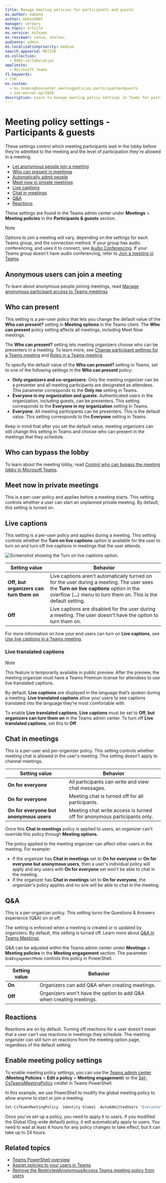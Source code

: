 ```yaml
--- 
title: Manage meeting policies for participants and guests
ms.author: mabond
author: mkbond007
manager: serdars
ms.topic: article
ms.service: msteams
ms.reviewer: sonua, shalenc
audience: admin
ms.localizationpriority: medium
search.appverid: MET150
ms.collection: 
  - M365-collaboration
appliesto: 
  - Microsoft Teams
f1.keywords:
- CSH
ms.custom: 
  - ms.teamsadmincenter.meetingpolicies.participantandguests
  - seo-marvel-apr2020
description: Learn to manage meeting policy settings in Teams for participants and guests.
---
```




# Meeting policy settings - Participants & guests

<a name="bkmeetingparticipants"> </a>

These settings control which meeting participants wait in the lobby before they're admitted to the meeting and the level of participation they're allowed in a meeting.

- [Let anonymous people join a meeting](#let-anonymous-people-join-a-meeting)
- [Who can present in meetings](#who-can-present-in-meetings)
- [Automatically admit people](#automatically-admit-people)
- [Meet now in private meetings](#meet-now-in-private-meetings)
- [Live captions](#live-captions)
- [Chat in meetings](#chat-in-meetings)
- [Q&A](#qa)
- [Reactions](#reactions)

These settings are found in the Teams admin center under **Meetings** > **Meeting policies** in the **Participants & guests** section.

> [!NOTE]
> Options to join a meeting will vary, depending on the settings for each Teams group, and the connection method. If your group has audio conferencing, and uses it to connect, see [Audio Conferencing](/microsoftteams/audio-conferencing-in-office-365). If your Teams group doesn't have audio conferencing, refer to [Join a meeting in Teams](https://support.office.com/article/join-a-meeting-in-teams-1613bb53-f3fa-431e-85a9-d6a91e3468c9).

## Anonymous users can join a meeting

To learn about anonymous people joining meetings, read [Manage anonymous participant access to Teams meetings](anonymous-users-in-meetings.md)

## Who can present

This setting is a per-user policy that lets you change the default value of the **Who can present?** setting in **Meeting options** in the Teams client. The **Who can present** policy setting affects all meetings, including Meet Now meetings.

The **Who can present?** setting lets meeting organizers choose who can be presenters in a meeting. To learn more, see [Change participant settings for a Teams meeting](https://support.microsoft.com/office/53261366-dbd5-45f9-aae9-a70e6354f88e) and [Roles in a Teams meeting](https://support.microsoft.com/office/c16fa7d0-1666-4dde-8686-0a0bfe16e019).

To specify the default value of the **Who can present?** setting in Teams, set to one of the following settings in the **Who can present** policy:

- **Only organizers and co-organizers**: Only the meeting organizer can be a presenter and all meeting participants are designated as attendees. This parameter corresponds to the **Only me** setting in Teams.
- **Everyone in my organization and guests**: Authenticated users in the organization, including guests, can be presenters. This setting corresponds to the **Everyone in my organization** setting in Teams.
- **Everyone**:  All meeting participants can be presenters. This is the default value. This setting corresponds to the **Everyone** setting in Teams.

Keep in mind that after you set the default value, meeting organizers can still change this setting in Teams and choose who can present in the meetings that they schedule.

## Who can bypass the lobby

To learn about the meeting lobby, read [Control who can bypass the meeting lobby in Microsoft Teams](who-can-bypass-meeting-lobby.md).

## Meet now in private meetings

This is a per-user policy and applies before a meeting starts. This setting controls whether a user can start an unplanned private meeting. By default, this setting is turned on.

## Live captions

This setting is a per-user policy and applies during a meeting. This setting controls whether the **Turn on live captions** option is available for the user to turn on and turn off live captions in meetings that the user attends.  

![Screenshot showing the Turn on live captions option.](media/meeting-policies-live-captions.png)

|Setting value |Behavior  |
|---------|---------|
|**Off, but organizers can turn them on**     | Live captions aren't automatically turned on for the user during a meeting. The user sees the **Turn on live captions** option in the overflow (**...**) menu to turn them on. This is the default setting. |
|**Off**     | Live captions are disabled for the user during a meeting. The user doesn't have the option to turn them on.          |

For more information on how your end users can turn on **Live captions**, see [Use live captions in a Teams meeting](https://support.microsoft.com/office/4be2d304-f675-4b57-8347-cbd000a21260).

### Live translated captions

> [!NOTE]
> This feature is temporarily available in public preview. After the preview, the meeting organizer must have a Teams Premium license for attendees to use live translated captions.

By default, **Live captions** are displayed in the language that’s spoken during a meeting. **Live translated captions** allow your users to see captions translated into the language they’re most comfortable with.

To enable **Live translated captions**, **Live captions** must be set to **Off, but organizers can turn them on** in the Teams admin center. To turn off **Live translated captions**, set this to **Off**.

<a name="bkcontentsharing"> </a>

## Chat in meetings

This is a per-user and per-organizer policy. This setting controls whether meeting chat is allowed in the user's meeting. This setting doesn't apply to channel meetings.

|Setting value |Behavior  |
|---------|---------|
|**On for everyone**     | All participants can write and view chat messages. |
|**On for everyone**     | Meeting chat is turned off for all participants.  |
|**On for everyone but anonymous users**     | Meeting chat write access is turned off for anonymous participants only.  |

Once this **Chat in meetings** policy is applied to users, an organizer can't override this policy through **Meeting options**.

The policy applied to the meeting organizer can affect other users in the meeting. For example:

- If the organizer has **Chat in meetings** set to **On for everyone** or **On for everyone but anonymous users**, then a user's individual policy will apply and any users with **On for everyone** set won't be able to chat in the meeting.
- If the organizer has **Chat in meetings** set to **On for everyone**, the organizer's policy applies and no one will be able to chat in the meeting.

<a name="bkparticipantsandguests"> </a>

## Q&A

This is a per-organizer policy. This setting turns the Questions & Answers experience (Q&A) on or off.

The setting is enforced when a meeting is created or is updated by organizers. By default, this setting is turned off. Learn more about [Q&A in Teams Meetings](/manage-qna-for-teams).

Q&A can be adjusted within the Teams admin center under **Meetings** > **Meeting policies** in the **Meeting engagement** section. The parameter `-QnAEngagementMode` controls this policy in PowerShell.

|Setting value |Behavior  |
|---------|---------|
|**On**     | Organizers can add Q&A when creating meetings. |
|**Off**     | Organizers won't have the option to add Q&A when creating meetings.  |

## Reactions

Reactions are on by default. Turning off reactions for a user doesn't mean that a user can't use reactions in meetings they schedule. The meeting organizer can still turn on reactions from the meeting option page, regardless of the default setting.

## Enable meeting policy settings

To enable meeting policy settings, you can use the [Teams admin center](https://admin.teams.microsoft.com/policies/meetings) (**Meeting Policies** > **Edit a policy** > **Meeting engagement**) or the [Set-CsTeamsMeetingPolicy](/powershell/module/skype/set-csteamsmeetingpolicy) cmdlet in Teams PowerShell.

In this example, we use PowerShell to modify the global meeting policy to allow anyone to start or join a meeting.

```powershell
Set-CsTeamsMeetingPolicy -Identity Global -AutoAdmittedUsers "Everyone" -AllowAnonymousUsersToStartMeeting $True -AllowPSTNUsersToBypassLobby $True
```

Once you’ve set up a policy, you need to apply it to users. If you modified the Global (Org-wide default) policy, it will automatically apply to users. You need to wait at least 4 hours for any policy changes to take effect, but it can take up to 24 hours.

## Related topics

- [Teams PowerShell overview](teams-powershell-overview.md)
- [Assign policies to your users in Teams](policy-assignment-overview.md)
- [Remove the RestrictedAnonymousAccess Teams meeting policy from users](meeting-policies-restricted-anonymous-access.md)
